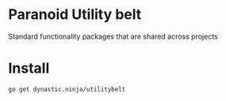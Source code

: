 # Paranoid Utility belt
Standard functionality packages that are shared across projects

# Install
`go get dynastic.ninja/utilitybelt`
